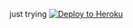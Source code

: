 just trying
[![Deploy to Heroku](https://www.herokucdn.com/deploy/button.svg)](https://heroku.com/deploy?template=https://github.com/realaryansaini/pratice>)
